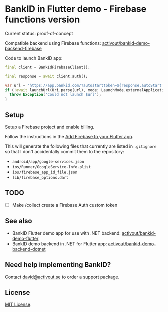 # BankID in Flutter demo - Firebase functions version

Current status: proof-of-concept

Compatible backend using Firebase functions:
[activout/bankid-demo-backend-firebase](https://github.com/activout/bankid-demo-backend-firebase)

Code to launch BankID app:

```dart
final client = BankIdFirebaseClient();

final response = await client.auth();

var url = 'https://app.bankid.com/?autostarttoken=${response.autoStartToken}&redirect=null';
if (!await launchUrl(Uri.parse(url), mode: LaunchMode.externalApplication)) {
  throw Exception('Could not launch $url');
}
```

## Setup

Setup a Firebase project and enable billing.

Follow the instructions in the [Add Firebase to your Flutter app](https://firebase.google.com/docs/flutter/setup).

This will generate the following files that currently are listed in `.gitignore` so that I don't accidentally commit them
to the repository:

* `android/app/google-services.json`
* `ios/Runner/GoogleService-Info.plist`
* `ios/firebase_app_id_file.json`
* `lib/firebase_options.dart`



## TODO

- [ ] Make /collect create a Firebase Auth custom token


## See also

* BankID Flutter demo app for use with .NET backend: [activout/bankid-demo-flutter](https://github.com/activout/bankid-demo-flutter)
* BankID demo backend in .NET for Flutter app: [activout/bankid-demo-backend-dotnet](https://github.com/activout/bankid-demo-backend-dotnet)


## Need help implementing BankID?

Contact [david@activout.se](mailto:david@activout.se) to order a support package.

## License

[MIT License](LICENSE).
